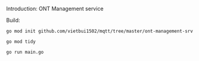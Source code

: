 Introduction:
    ONT Management service

Build:

    go mod init github.com/vietbui1502/mqtt/tree/master/ont-management-srv

    go mod tidy

    go run main.go
